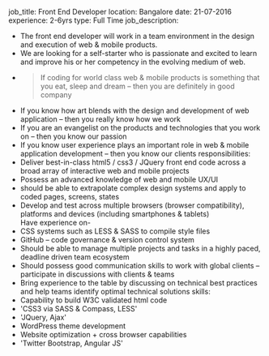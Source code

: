 job_title: Front End Developer
location: Bangalore
date: 21-07-2016
experience: 2-6yrs
type: Full Time
job_description:
  - The front end developer will work in a team environment in the design and
    execution of web & mobile products.
  - We are looking for a self-starter who is passionate and excited to learn and
    improve his or her competency in the evolving medium of web.
  - >If coding for world class web & mobile products is something that you eat,
    sleep and dream – then you are definitely in good company
  - If you know how art blends with the design and development of web
    application – then you really know how we work
  - If you are an evangelist on the products and technologies that you work on –
    then you know our passion
  - If you know user experience plays an important role in web & mobile
    application development – then you know our clients
responsibilities:
  - Deliver best-in-class html5 / css3 /  JQuery front end code across a broad
    array of interactive web and mobile projects
  - Possess an advanced knowledge of web and mobile UX/UI
  - should be able to extrapolate complex design systems and apply to coded
    pages, screens, states
  - Develop and test across multiple browsers (browser compatibility), platforms
    and devices (including smartphones & tablets)<br/>Have experience on-
  - CSS systems such as LESS & SASS to compile style files
  - GitHub – code governance & version control system
  - Should be able to manage multiple projects and tasks in a highly paced,
    deadline driven team ecosystem
  - Should possess good communication skills to work with global clients –
    participate in discussions with clients & teams
  - Bring experience to the table by discussing on technical best practices and
    help teams identify optimal technical solutions
skills:
  - Capability to build W3C validated html code
  - 'CSS3 via SASS & Compass, LESS'
  - 'JQuery, Ajax'
  - WordPress theme development
  - Website optimization + cross browser capabilities
  - 'Twitter Bootstrap, Angular JS'
